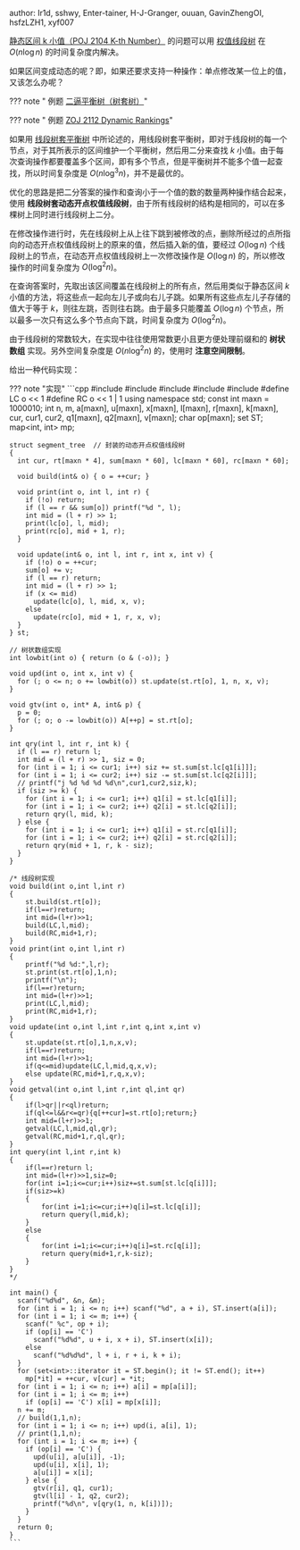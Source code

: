 author: Ir1d, sshwy, Enter-tainer, H-J-Granger, ouuan, GavinZhengOI, hsfzLZH1, xyf007

[静态区间 k 小值（POJ 2104 K-th Number）](http://poj.org/problem?id=2104) 的问题可以用 [权值线段树](./persistent-seg.md) 在 $O(n\log n)$ 的时间复杂度内解决。

如果区间变成动态的呢？即，如果还要求支持一种操作：单点修改某一位上的值，又该怎么办呢？

??? note " 例题 [二逼平衡树（树套树）](https://loj.ac/problem/106)"
    

??? note " 例题 [ZOJ 2112 Dynamic Rankings](https://zoj.pintia.cn/problem-sets/91827364500/problems/91827365611)"
    

如果用 [线段树套平衡树](./balanced-in-seg.md) 中所论述的，用线段树套平衡树，即对于线段树的每一个节点，对于其所表示的区间维护一个平衡树，然后用二分来查找 $k$ 小值。由于每次查询操作都要覆盖多个区间，即有多个节点，但是平衡树并不能多个值一起查找，所以时间复杂度是 $O(n\log^3 n)$，并不是最优的。

优化的思路是把二分答案的操作和查询小于一个值的数的数量两种操作结合起来，使用 **线段树套动态开点权值线段树**，由于所有线段树的结构是相同的，可以在多棵树上同时进行线段树上二分。

在修改操作进行时，先在线段树上从上往下跳到被修改的点，删除所经过的点所指向的动态开点权值线段树上的原来的值，然后插入新的值，要经过 $O(\log n)$ 个线段树上的节点，在动态开点权值线段树上一次修改操作是 $O(\log n)$ 的，所以修改操作的时间复杂度为 $O(\log^2 n)$。

在查询答案时，先取出该区间覆盖在线段树上的所有点，然后用类似于静态区间 $k$ 小值的方法，将这些点一起向左儿子或向右儿子跳。如果所有这些点左儿子存储的值大于等于 $k$，则往左跳，否则往右跳。由于最多只能覆盖 $O(\log n)$ 个节点，所以最多一次只有这么多个节点向下跳，时间复杂度为 $O(\log^2 n)$。

由于线段树的常数较大，在实现中往往使用常数更小且更方便处理前缀和的 **树状数组** 实现。另外空间复杂度是 $O(n\log^2 n)$ 的，使用时 **注意空间限制**。

给出一种代码实现：

??? note "实现"
    ```cpp
    #include <algorithm>
    #include <cstdio>
    #include <cstring>
    #include <map>
    #include <set>
    #define LC o << 1
    #define RC o << 1 | 1
    using namespace std;
    const int maxn = 1000010;
    int n, m, a[maxn], u[maxn], x[maxn], l[maxn], r[maxn], k[maxn], cur, cur1, cur2,
        q1[maxn], q2[maxn], v[maxn];
    char op[maxn];
    set<int> ST;
    map<int, int> mp;
    
    struct segment_tree  // 封装的动态开点权值线段树
    {
      int cur, rt[maxn * 4], sum[maxn * 60], lc[maxn * 60], rc[maxn * 60];
    
      void build(int& o) { o = ++cur; }
    
      void print(int o, int l, int r) {
        if (!o) return;
        if (l == r && sum[o]) printf("%d ", l);
        int mid = (l + r) >> 1;
        print(lc[o], l, mid);
        print(rc[o], mid + 1, r);
      }
    
      void update(int& o, int l, int r, int x, int v) {
        if (!o) o = ++cur;
        sum[o] += v;
        if (l == r) return;
        int mid = (l + r) >> 1;
        if (x <= mid)
          update(lc[o], l, mid, x, v);
        else
          update(rc[o], mid + 1, r, x, v);
      }
    } st;
    
    // 树状数组实现
    int lowbit(int o) { return (o & (-o)); }
    
    void upd(int o, int x, int v) {
      for (; o <= n; o += lowbit(o)) st.update(st.rt[o], 1, n, x, v);
    }
    
    void gtv(int o, int* A, int& p) {
      p = 0;
      for (; o; o -= lowbit(o)) A[++p] = st.rt[o];
    }
    
    int qry(int l, int r, int k) {
      if (l == r) return l;
      int mid = (l + r) >> 1, siz = 0;
      for (int i = 1; i <= cur1; i++) siz += st.sum[st.lc[q1[i]]];
      for (int i = 1; i <= cur2; i++) siz -= st.sum[st.lc[q2[i]]];
      // printf("j %d %d %d %d\n",cur1,cur2,siz,k);
      if (siz >= k) {
        for (int i = 1; i <= cur1; i++) q1[i] = st.lc[q1[i]];
        for (int i = 1; i <= cur2; i++) q2[i] = st.lc[q2[i]];
        return qry(l, mid, k);
      } else {
        for (int i = 1; i <= cur1; i++) q1[i] = st.rc[q1[i]];
        for (int i = 1; i <= cur2; i++) q2[i] = st.rc[q2[i]];
        return qry(mid + 1, r, k - siz);
      }
    }
    
    /* 线段树实现
    void build(int o,int l,int r)
    {
        st.build(st.rt[o]);
        if(l==r)return;
        int mid=(l+r)>>1;
        build(LC,l,mid);
        build(RC,mid+1,r);
    }
    void print(int o,int l,int r)
    {
        printf("%d %d:",l,r);
        st.print(st.rt[o],1,n);
        printf("\n");
        if(l==r)return;
        int mid=(l+r)>>1;
        print(LC,l,mid);
        print(RC,mid+1,r);
    }
    void update(int o,int l,int r,int q,int x,int v)
    {
        st.update(st.rt[o],1,n,x,v);
        if(l==r)return;
        int mid=(l+r)>>1;
        if(q<=mid)update(LC,l,mid,q,x,v);
        else update(RC,mid+1,r,q,x,v);
    }
    void getval(int o,int l,int r,int ql,int qr)
    {
        if(l>qr||r<ql)return;
        if(ql<=l&&r<=qr){q[++cur]=st.rt[o];return;}
        int mid=(l+r)>>1;
        getval(LC,l,mid,ql,qr);
        getval(RC,mid+1,r,ql,qr);
    }
    int query(int l,int r,int k)
    {
        if(l==r)return l;
        int mid=(l+r)>>1,siz=0;
        for(int i=1;i<=cur;i++)siz+=st.sum[st.lc[q[i]]];
        if(siz>=k)
        {
            for(int i=1;i<=cur;i++)q[i]=st.lc[q[i]];
            return query(l,mid,k);
        }
        else
        {
            for(int i=1;i<=cur;i++)q[i]=st.rc[q[i]];
            return query(mid+1,r,k-siz);
        }
    }
    */
    
    int main() {
      scanf("%d%d", &n, &m);
      for (int i = 1; i <= n; i++) scanf("%d", a + i), ST.insert(a[i]);
      for (int i = 1; i <= m; i++) {
        scanf(" %c", op + i);
        if (op[i] == 'C')
          scanf("%d%d", u + i, x + i), ST.insert(x[i]);
        else
          scanf("%d%d%d", l + i, r + i, k + i);
      }
      for (set<int>::iterator it = ST.begin(); it != ST.end(); it++)
        mp[*it] = ++cur, v[cur] = *it;
      for (int i = 1; i <= n; i++) a[i] = mp[a[i]];
      for (int i = 1; i <= m; i++)
        if (op[i] == 'C') x[i] = mp[x[i]];
      n += m;
      // build(1,1,n);
      for (int i = 1; i <= n; i++) upd(i, a[i], 1);
      // print(1,1,n);
      for (int i = 1; i <= m; i++) {
        if (op[i] == 'C') {
          upd(u[i], a[u[i]], -1);
          upd(u[i], x[i], 1);
          a[u[i]] = x[i];
        } else {
          gtv(r[i], q1, cur1);
          gtv(l[i] - 1, q2, cur2);
          printf("%d\n", v[qry(1, n, k[i])]);
        }
      }
      return 0;
    }
    ```
